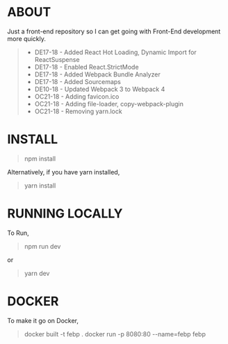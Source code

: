 # ABOUT

Just a front-end repository so I can get going with Front-End development more quickly.

> - DE17-18 - Added React Hot Loading, Dynamic Import for ReactSuspense
> - DE17-18 - Enabled React.StrictMode
> - DE17-18 - Added Webpack Bundle Analyzer
> - DE17-18 - Added Sourcemaps
> - DE10-18 - Updated Webpack 3 to Webpack 4
> - OC21-18 - Adding favicon.ico
> - OC21-18 - Adding file-loader, copy-webpack-plugin
> - OC21-18 - Removing yarn.lock

# INSTALL

> npm install

Alternatively, if you have yarn installed,

> yarn install

# RUNNING LOCALLY

To Run,

> npm run dev

or

> yarn dev

# DOCKER

To make it go on Docker,

> docker built -t febp .
> docker run -p 8080:80 --name=febp febp
